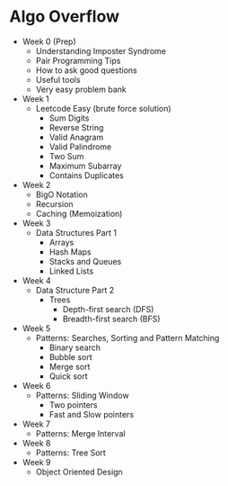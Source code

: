 # Algo Overflow

- Week 0 (Prep)
  - Understanding Imposter Syndrome
  - Pair Programming Tips
  - How to ask good questions
  - Useful tools
  - Very easy problem bank
- Week 1
  - Leetcode Easy (brute force solution)
    - Sum Digits
    - Reverse String
    - Valid Anagram
    - Valid Palindrome
    - Two Sum
    - Maximum Subarray
    - Contains Duplicates
- Week 2
  - BigO Notation
  - Recursion
  - Caching (Memoization)
- Week 3
  - Data Structures Part 1
     - Arrays
     - Hash Maps
     - Stacks and Queues
     - Linked Lists
- Week 4
  - Data Structure Part 2
     - Trees
       - Depth-first search (DFS)
       - Breadth-first search (BFS)
- Week 5
  - Patterns: Searches, Sorting and Pattern Matching
    - Binary search
    - Bubble sort
    - Merge sort
    - Quick sort
- Week 6
  - Patterns: Sliding Window
    - Two pointers
    - Fast and Slow pointers
- Week 7
  - Patterns: Merge Interval
- Week 8
  - Patterns: Tree Sort
- Week 9 
  - Object Oriented Design


